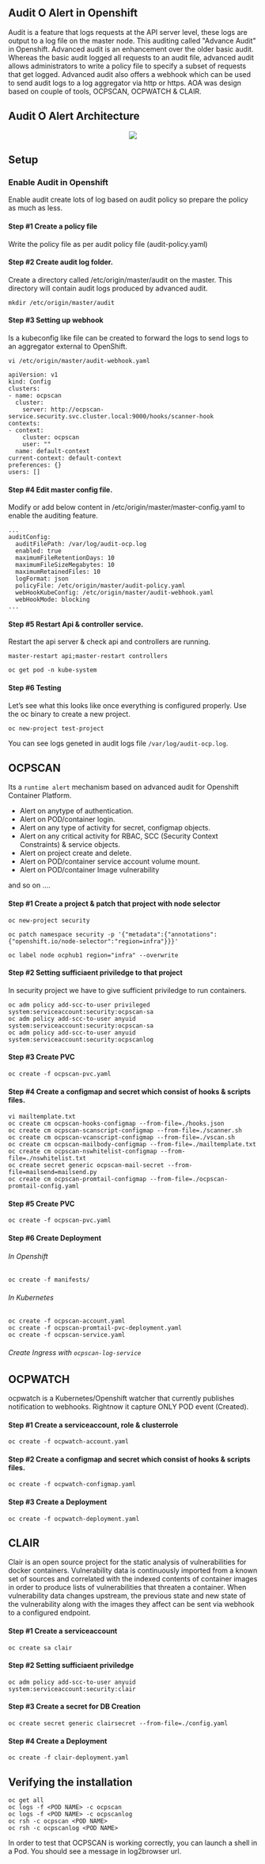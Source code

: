 ## Audit O Alert in Openshift

Audit is a feature that logs requests at the API server level, these logs are output to a log file on the master node. This auditing called "Advance Audit" in Openshift. Advanced audit is an enhancement over the older basic audit. Whereas the basic audit logged all requests to an audit file, advanced audit allows administrators to write a policy file to specify a subset of requests that get logged. Advanced audit also offers a webhook which can be used to send audit logs to a log aggregator via http or https.
AOA was design based on couple of tools, OCPSCAN, OCPWATCH & CLAIR.

## Audit O Alert Architecture

<p align="center">
  <img src="https://github.com/prasenforu/openshift-origin-aws/blob/master/security/ocpscan/aoa.PNG">
</p>

## Setup

### Enable Audit in Openshift

Enable audit create lots of log based on audit policy so prepare the policy as much as less.

#### Step #1 Create a policy file

Write the policy file as per audit policy file (audit-policy.yaml)

#### Step #2 Create audit log folder.

Create a directory called /etc/origin/master/audit on the master. This directory will contain audit logs produced by advanced audit.

```mkdir /etc/origin/master/audit```

#### Step #3 Setting up webhook

Is a kubeconfig like file can be created to forward the logs to send logs to an aggregator external to OpenShift.

```vi /etc/origin/master/audit-webhook.yaml```

```
apiVersion: v1
kind: Config
clusters:
- name: ocpscan
  cluster:
    server: http://ocpscan-service.security.svc.cluster.local:9000/hooks/scanner-hook
contexts:
- context:
    cluster: ocpscan
    user: ""
  name: default-context
current-context: default-context
preferences: {}
users: []
```

#### Step #4 Edit master config file.

Modify or add below content in  /etc/origin/master/master-config.yaml to enable the auditing feature.

```
...
auditConfig:
  auditFilePath: /var/log/audit-ocp.log
  enabled: true
  maximumFileRetentionDays: 10
  maximumFileSizeMegabytes: 10
  maximumRetainedFiles: 10
  logFormat: json
  policyFile: /etc/origin/master/audit-policy.yaml
  webHookKubeConfig: /etc/origin/master/audit-webhook.yaml
  webHookMode: blocking
...

```

#### Step #5 Restart Api & controller service.

Restart the api server & check api and controllers are running.

```
master-restart api;master-restart controllers

oc get pod -n kube-system
```

#### Step #6 Testing

Let’s see what this looks like once everything is configured properly. Use the oc binary to create a new project.

```oc new-project test-project```

You can see logs geneted in audit logs file ```/var/log/audit-ocp.log```.

## OCPSCAN
Its a ```runtime alert``` mechanism based on advanced audit for Openshift Container Platform. 

  - Alert on anytype of authentication.
  - Alert on POD/container login.
  - Alert on any type of activity for secret, configmap objects.
  - Alert on any critical activity for RBAC, SCC (Security Context Constraints) & service objects.
  - Alert on project create and delete.
  - Alert on POD/container service account volume mount.
  - Alert on POD/container Image vulnerability

and so on ....

#### Step #1 Create a project & patch that project with node selector

```
oc new-project security

oc patch namespace security -p '{"metadata":{"annotations":{"openshift.io/node-selector":"region=infra"}}}'

oc label node ocphub1 region="infra" --overwrite

```

#### Step #2 Setting sufficiaent priviledge to that project

In security project we have to give sufficient priviledge to run containers.

```
oc adm policy add-scc-to-user privileged system:serviceaccount:security:ocpscan-sa
oc adm policy add-scc-to-user anyuid system:serviceaccount:security:ocpscan-sa
oc adm policy add-scc-to-user anyuid system:serviceaccount:security:ocpscanlog
```

#### Step #3 Create PVC

```oc create -f ocpscan-pvc.yaml```

#### Step #4 Create a configmap and secret which consist of hooks & scripts files.

```
vi mailtemplate.txt
oc create cm ocpscan-hooks-configmap --from-file=./hooks.json
oc create cm ocpscan-scanscript-configmap --from-file=./scanner.sh
oc create cm ocpscan-vcanscript-configmap --from-file=./vscan.sh
oc create cm ocpscan-mailbody-configmap --from-file=./mailtemplate.txt
oc create cm ocpscan-nswhitelist-configmap --from-file=./nswhitelist.txt
oc create secret generic ocpscan-mail-secret --from-file=mailsend=mailsend.py
oc create cm ocpscan-promtail-configmap --from-file=./ocpscan-promtail-config.yaml
```

#### Step #5 Create PVC

```oc create -f ocpscan-pvc.yaml```

#### Step #6 Create Deployment

###### In Openshift

```oc create -f manifests/```

###### In Kubernetes

```
oc create -f ocpscan-account.yaml
oc create -f ocpscan-promtail-pvc-deployment.yaml
oc create -f ocpscan-service.yaml
```

###### Create Ingress with ```ocpscan-log-service```


## OCPWATCH

ocpwatch is a Kubernetes/Openshift watcher that currently publishes notification to webhooks. Rightnow it capture ONLY POD event (Created).

#### Step #1 Create a serviceaccount, role & clusterrole

```oc create -f ocpwatch-account.yaml```

#### Step #2 Create a configmap and secret which consist of hooks & scripts files.

```oc create -f ocpwatch-configmap.yaml```

#### Step #3 Create a Deployment

```oc create -f ocpwatch-deployment.yaml```

## CLAIR

Clair is an open source project for the static analysis of vulnerabilities for docker containers. Vulnerability data is continuously imported from a known set of sources and correlated with the indexed contents of container images in order to produce lists of vulnerabilities that threaten a container. When vulnerability data changes upstream, the previous state and new state of the vulnerability along with the images they affect can be sent via webhook to a configured endpoint.

#### Step #1 Create a serviceaccount

```oc create sa clair```

#### Step #2 Setting sufficiaent priviledge

```oc adm policy add-scc-to-user anyuid system:serviceaccount:security:clair```

#### Step #3 Create a secret for DB Creation

```oc create secret generic clairsecret --from-file=./config.yaml```

#### Step #4 Create a Deployment

```oc create -f clair-deployment.yaml```

## Verifying the installation

```
oc get all
oc logs -f <POD NAME> -c ocpscan
oc logs -f <POD NAME> -c ocpscanlog
oc rsh -c ocpscan <POD NAME> 
oc rsh -c ocpscanlog <POD NAME> 
```

In order to test that OCPSCAN is working correctly, you can launch a shell in a Pod. You should see a message in log2browser url.
